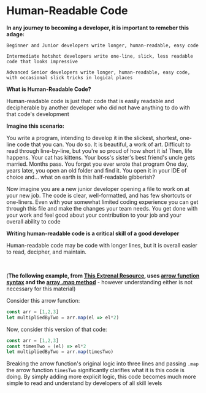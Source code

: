 # Human-Readable Code

**In any journey to becoming a developer, it is important to remeber this adage:**
```
Beginner and Junior developers write longer, human-readable, easy code

Intermediate hotshot developers write one-line, slick, less readable code that looks impressive

Advanced Senior developers write longer, human-readable, easy code, with occasional slick tricks in logical places
```
**What is Human-Readable Code?**

Human-readable code is just that: code that is easily readable and decipherable by another developer who did not have anything to do with that code's development
<br>

**Imagine this scenario:**

You write a program, intending to develop it in the slickest, shortest, one-line code that you can. You do so. It is beautiful, a work of art. Difficult to read through line-by-line, but you're so proud of how short it is! 
Then, life happens. Your cat has kittens. Your boss's sister's best friend's uncle gets married. Months pass. You forget you ever wrote that program
One day, years later, you open an old folder and find it. You open it in your IDE of choice and... what on earth is this half-readable gibberish? 

Now imagine you are a new junior developer opening a file to work on at your new job. The code is clear, well-formatted, and has few shortcuts or one-liners. Even with your somewhat limited coding experience you can get through this file and make the changes your team needs. You get done with your work and feel good about your contribution to your job and your overall ability to code
<br> 

**Writing human-readable code is a critical skill of a good developer**

Human-readable code may be code with longer lines, but it is overall easier to read, decipher, and maintain. 

<br>

(**The following example, from [This Extrenal Resource](https://dev.to/laurieontech/human-readable-javascript-337o), uses [arrow function syntax](../03_JS/05_Arrow_Functions.md) and the [array .map method](../03_JS/10_Array_Methods.md)** - however understanding either is not necessary for this material)

Consider this arrow function:
```js
const arr = [1,2,3]
let multipliedByTwo = arr.map(el => el*2)
```

Now, consider this version of that code:
```js
const arr = [1,2,3]
const timesTwo = (el) => el*2
let multipliedByTwo = arr.map(timesTwo)
```

Breaking the arrow function's original logic into three lines and passing ```.map``` the arrow function ```timesTwo``` significantly clarifies what it is this code is doing. By simply adding more explicit logic, this code becomes much more simple to read and understand by developers of all skill levels 
